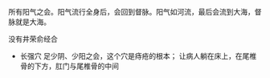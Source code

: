 
所有阳气之会。阳气流行全身后，会回到督脉。阳气如河流，最后会流到大海，督脉就是大海。

没有井荣俞经合

- 长强穴
  足少阴、少阳之会，这个穴是痔疮的根本；
  让病人躺在床上，在尾椎骨的下方，肛门与尾椎骨的中间


































